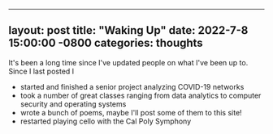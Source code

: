 
---
layout: post
title:  "Waking Up"
date:   2022-7-8 15:00:00 -0800
categories: thoughts
---

It's been a long time since I've updated people on what I've been up to. Since I last posted I 

- started and finished a senior project analyzing COVID-19 networks
- took a number of great classes ranging from data analytics to computer security and operating systems
- wrote a bunch of poems, maybe I'll post some of them to this site!
- restarted playing cello with the Cal Poly Symphony